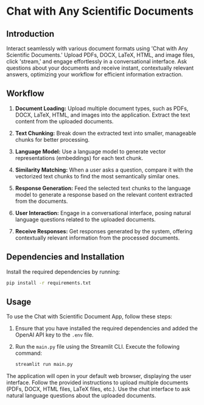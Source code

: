 # Chat with Any Scientific Documents

## Introduction

Interact seamlessly with various document formats using 'Chat with Any Scientific Documents.' Upload PDFs, DOCX, LaTeX, HTML, and image files, click 'stream,' and engage effortlessly in a conversational interface. Ask questions about your documents and receive instant, contextually relevant answers, optimizing your workflow for efficient information extraction.

## Workflow

1. **Document Loading:** Upload multiple document types, such as PDFs, DOCX, LaTeX, HTML, and images into the application. Extract the text content from the uploaded documents.

2. **Text Chunking:** Break down the extracted text into smaller, manageable chunks for better processing.

3. **Language Model:** Use a language model to generate vector representations (embeddings) for each text chunk.

4. **Similarity Matching:** When a user asks a question, compare it with the vectorized text chunks to find the most semantically similar ones.

5. **Response Generation:** Feed the selected text chunks to the language model to generate a response based on the relevant content extracted from the documents.

6. **User Interaction:** Engage in a conversational interface, posing natural language questions related to the uploaded documents.

7. **Receive Responses:** Get responses generated by the system, offering contextually relevant information from the processed documents.


## Dependencies and Installation

Install the required dependencies by running:

```bash
pip install -r requirements.txt
```


## Usage

To use the Chat with Scientific Document App, follow these steps:

1. Ensure that you have installed the required dependencies and added the OpenAI API key to the `.env` file.

2. Run the `main.py` file using the Streamlit CLI. Execute the following command:

    ```bash
    streamlit run main.py
    ```
    
The application will open in your default web browser, displaying the user interface. Follow the provided instructions to upload multiple documents (PDFs, DOCX, HTML files, LaTeX files, etc.). Use the chat interface to ask natural language questions about the uploaded documents.
